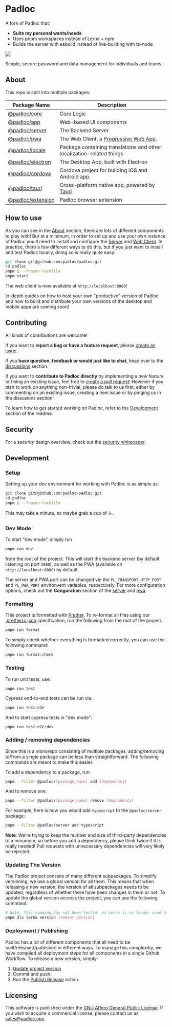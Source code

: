 # Padloc

A fork of Padloc that:
- **Suits my personal wants/needs**
- Uses pnpm workspaces instead of Lerna + npm
- Builds the server with esbuild instead of live-building with ts-node

[![](https://github.com/padloc/padloc/workflows/Run%20Tests/badge.svg?branch=main)](https://github.com/padloc/padloc/actions?workflow=Run+Tests)

Simple, secure password and data management for individuals and teams.

## About

This repo is split into multiple packages:

| Package Name                            | Description                                                                                      |
| --------------------------------------- | ------------------------------------------------------------------------------------------------ |
| [@padloc/core](packages/core)           | Core Logic                                                                                       |
| [@padloc/app](packages/app)             | Web-based UI components                                                                          |
| [@padloc/server](packages/server)       | The Backend Server                                                                               |
| [@padloc/pwa](packages/pwa)             | The Web Client, a [Progressive Web App](https://developers.google.com/web/progressive-web-apps). |
| [@padloc/locale](packages/locale)       | Package containing translations and other localization-related things                            |
| [@padloc/electron](packages/electron)   | The Desktop App, built with Electron                                                             |
| [@padloc/cordova](packages/cordova)     | Cordova project for building iOS and Android app.                                                |
| [@padloc/tauri](packages/tauri)         | Cross-platform native app, powered by [Tauri](https://github.com/tauri-apps/tauri)               |
| [@padloc/extension](packages/extension) | Padloc browser extension                                                                         |

## How to use

As you can see in the [About](#about) section, there are lots of different
components to play with! But at a minimum, in order to set up and use your own
instance of Padloc you'll need to install and configure the
[Server](packages/server) and [Web Client](packages/pwa). In practice, there a
few different ways to do this, but if you just want to install and test Padloc
locally, doing so is really quite easy:

```sh
git clone git@github.com:padloc/padloc.git
cd padloc
pnpm i --frozen-lockfile
pnpm start
```

The web client is now available at `http://localhost:8080`!

In-depth guides on how to host your own "productive" version of Padloc and how
to build and distribute your own versions of the desktop and mobile apps are
coming soon!

## Contributing

All kinds of contributions are welcome!

If you want to **report a bug or have a feature request**, please
[create an issue](https://github.com/padloc/padloc/issues).

If you **have question, feedback or would just like to chat**, head over to the
[discussions](https://github.com/padloc/padloc/discussions) section.

If you want to **contribute to Padloc directly** by implementing a new feature
or fixing an existing issue, feel free to
[create a pull request](https://github.com/padloc/padloc/pulls)! However if you
plan to work on anything non-trivial, please do talk to us first, either by
commenting on an existing issue, creating a new issue or by pinging us in the
dissusions section!

To learn how to get started working on Padloc, refer to the
[Development](#development) section of the readme.

## Security

For a security design overview, check out the
[security whitepaper](security.md).

## Development

### Setup

Setting up your dev environment for working with Padloc is as simple as:

```sh
git clone git@github.com:padloc/padloc.git
cd padloc
pnpm i --frozen-lockfile
```

This may take a minute, so maybe grab a cup of ☕️.

### Dev Mode

To start "dev mode", simply run

```sh
pnpm run dev
```

from the root of the project. This will start the backend server (by default
listening on port `3000`), as well as the PWA (available on
`http://localhost:8080`) by default.

The server and PWA port can be changed vie the `PL_TRANSPORT_HTTP_PORT` and
`PL_PWA_PORT` environvent variables, respectively. For more configuration
options, check out the **Conguration** section of the
[server](packages/server#configuration) and [pwa](packages/pwa#configuration).

### Formatting

This project is formatted with [Prettier](https://prettier.io/). To re-format
all files using our [.prettierrc.json](.prettierrc.json) specification, run the
following from the root of the project.

```sh
pnpm run format
```

To simply check whether everything is formatted correctly, you can use the
following command:

```sh
pnpm run format:check
```

### Testing

To run unit tests, use:

```sh
pnpm run test
```

Cypress end-to-end tests can be run via:

```sh
pnpm run test:e2e
```

And to start cypress tests in "dev mode":

```ssh
pnpm run test:e2e:dev
```

### Adding / removing dependencies

Since this is a monorepo consisting of multiple packages, adding/removing
to/from a single package can be less than straightforward. The following
commands are meant to make this easier.

To add a dependency to a package, run:

```sh
pnpm --filter @padloc/[package_name] add [dependency]
```

And to remove one:

```sh
pnpm --filter @padloc/[package_name] remove [dependency]
```

For example, here is how you would add `typescript` to the `@padloc/server`
package:

```sh
pnpm --filter @padloc/server add typescript
```

**Note**: We're trying to keep the number and size of third-party dependencies
to a minumum, so before you add a dependency, please think twice if it is really
needed! Pull requests with unnecessary dependencies will very likely be
rejected.

### Updating The Version

The Padloc project consists of many different subpackages. To simplify
versioning, we use a global version for all them. This means that when releasing
a new version, the version of all subpackages needs to be updated, regardless of
whether there have been changes in them or not. To update the global version
accross the project, you can use the following command:

```sh
# Note: This command has not been tested, as Lerna is no longer used here
pnpm dlx lerna version [semver_version]
```

### Deployment / Publishing

Padloc has a lot of different components that all need to be
built/released/published in different ways. To manage this complexitiy, we have
compiled all deployment steps for all components in a single Github Workflow. To
release a new version, simply:

1. [Update project version](#updating-the-version)
2. Commit and push.
3. Run the
   [Publish Release](https://github.com/padloc/padloc/actions?workflow=Publish+Release)
   action.

## Licensing

This software is published under the
[GNU Affero General Public License](LICENSE). If you wish to acquire a
commercial license, please contact us as
[sales@padloc.app](mailto:sales@padloc.app?subject=Padloc%20Commercial%20License).

